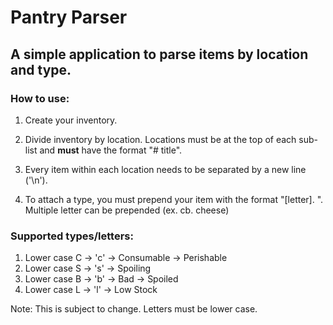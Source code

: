 # Pantry Parser

## A simple application to parse items by location and type.

### How to use:

1. Create your inventory. 

2. Divide inventory by location. Locations must be at the top of each sub-list and **must** have the format "# title".

3. Every item within each location needs to be separated by a new line ('\n').

4. To attach a type, you must prepend your item with the format "[letter]. ". Multiple letter can be prepended (ex. cb. cheese)

### Supported types/letters:

1. Lower case C -> 'c' -> Consumable -> Perishable
2. Lower case S -> 's' -> Spoiling
3. Lower case B -> 'b' -> Bad -> Spoiled
4. Lower case L -> 'l' -> Low Stock

Note: This is subject to change. Letters must be lower case. 



